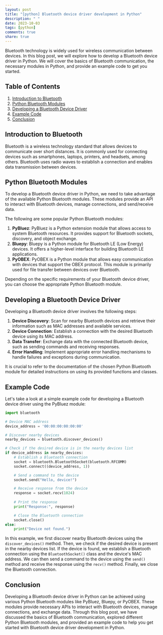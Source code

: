 ```yaml
---
layout: post
title: "[python] Bluetooth device driver development in Python"
description: " "
date: 2023-10-03
tags: [python]
comments: true
share: true
---
```


Bluetooth technology is widely used for wireless communication between devices. In this blog post, we will explore how to develop a Bluetooth device driver in Python. We will cover the basics of Bluetooth communication, the necessary modules in Python, and provide an example code to get you started.

## Table of Contents

1. [Introduction to Bluetooth](#introduction-to-bluetooth)
2. [Python Bluetooth Modules](#python-bluetooth-modules)
3. [Developing a Bluetooth Device Driver](#developing-a-bluetooth-device-driver)
4. [Example Code](#example-code)
5. [Conclusion](#conclusion)

## Introduction to Bluetooth

Bluetooth is a wireless technology standard that allows devices to communicate over short distances. It is commonly used for connecting devices such as smartphones, laptops, printers, and headsets, among others. Bluetooth uses radio waves to establish a connection and enables data transmission between devices.

## Python Bluetooth Modules

To develop a Bluetooth device driver in Python, we need to take advantage of the available Python Bluetooth modules. These modules provide an API to interact with Bluetooth devices, manage connections, and send/receive data.

The following are some popular Python Bluetooth modules:

1. **PyBluez**: PyBluez is a Python extension module that allows access to system Bluetooth resources. It provides support for Bluetooth sockets, discovery, and object exchange.
2. **Bluepy**: Bluepy is a Python module for Bluetooth LE (Low Energy) devices. It offers a higher-level interface for building Bluetooth LE applications.
3. **PyOBEX**: PyOBEX is a Python module that allows easy communication with devices that support the OBEX protocol. This module is primarily used for file transfer between devices over Bluetooth.

Depending on the specific requirements of your Bluetooth device driver, you can choose the appropriate Python Bluetooth module.

## Developing a Bluetooth Device Driver

Developing a Bluetooth device driver involves the following steps:

1. **Device Discovery**: Scan for nearby Bluetooth devices and retrieve their information such as MAC addresses and available services.
2. **Device Connection**: Establish a connection with the desired Bluetooth device using its MAC address.
3. **Data Transfer**: Exchange data with the connected Bluetooth device, such as sending commands and receiving responses.
4. **Error Handling**: Implement appropriate error handling mechanisms to handle failures and exceptions during communication.

It is crucial to refer to the documentation of the chosen Python Bluetooth module for detailed instructions on using its provided functions and classes.

## Example Code

Let's take a look at a simple example code for developing a Bluetooth device driver using the PyBluez module:

```python
import bluetooth

# Device MAC address
device_address = '00:00:00:00:00:00'

# Discover nearby devices
nearby_devices = bluetooth.discover_devices()

# Check if the desired device is in the nearby devices list
if device_address in nearby_devices:
    # Establish a Bluetooth connection
    socket = bluetooth.BluetoothSocket(bluetooth.RFCOMM)
    socket.connect((device_address, 1))

    # Send a command to the device
    socket.send("Hello, device!")

    # Receive response from the device
    response = socket.recv(1024)
    
    # Print the response
    print("Response:", response)

    # Close the Bluetooth connection
    socket.close()
else:
    print("Device not found.")
```

In this example, we first discover nearby Bluetooth devices using the `discover_devices()` method. Then, we check if the desired device is present in the nearby devices list. If the device is found, we establish a Bluetooth connection using the `BluetoothSocket()` class and the device's MAC address. We can then send a command to the device using the `send()` method and receive the response using the `recv()` method. Finally, we close the Bluetooth connection.

## Conclusion

Developing a Bluetooth device driver in Python can be achieved using various Python Bluetooth modules like PyBluez, Bluepy, or PyOBEX. These modules provide necessary APIs to interact with Bluetooth devices, manage connections, and exchange data. Through this blog post, we have discussed the basics of Bluetooth communication, explored different Python Bluetooth modules, and provided an example code to help you get started with Bluetooth device driver development in Python.